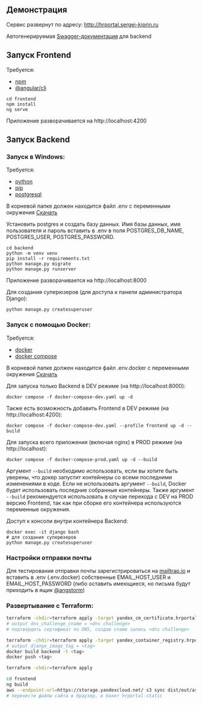 ## Демонстрация

Сервис развернут по адресу: http://hrportal.sergei-kiprin.ru

Автогенерируемая [Swagger-документация](http://hrportal.sergei-kiprin.ru/api/docs/) для backend

## Запуск Frontend

Требуется:

- [npm](https://docs.npmjs.com/downloading-and-installing-node-js-and-npm)
- [@angular/cli](https://angular.io/cli)

```shell
cd frontend
npm install
ng serve
```

Приложение разворачивается на http://localhost:4200

## Запуск Backend

### Запуск в Windows:

Требуется:

- [python](https://www.python.org/downloads/)
- [pip](https://pypi.org/project/pip/)
- [postgresql](https://www.postgresql.org/download/)

В корневой папке должен находится файл .env с переменными
окружения [Скачать](https://drive.google.com/u/0/uc?id=1IBwtbkCgHzMYeeFAwOST3QOeyXcn9GSL&export=download)

Установить postgres и создать базу данных. Имя базы данных, имя пользователя и пароль вставить в .env в поля
POSTGRES_DB_NAME,
POSTGRES_USER, POSTGRES_PASSWORD.

```shell
cd backend
python -m venv venv
pip install -r requirements.txt
python manage.py migrate
python manage.py runserver
```

Приложение разворачивается на http://localhost:8000

Для создания суперюзеров (для доступа к панели администратора Django):

```shell
python manage.py createsuperuser
```

### Запуск с помощью Docker:

Требуется:

- [docker](https://www.docker.com/get-started/)
- [docker compose](https://docs.docker.com/compose/install/)

В корневой папке должен находится файл .env.docker с переменными
окружения [Скачать](https://drive.google.com/u/0/uc?id=1IBwtbkCgHzMYeeFAwOST3QOeyXcn9GSL&export=download)

Для запуска только Backend в DEV режиме (на http://localhost:8000):

```shell
docker compose -f docker-compose-dev.yaml up -d
```

Также есть возможность добавить Frontend в DEV режиме (на http://localhost:4200):

```shell
docker compose -f docker-compose-dev.yaml --profile frontend up -d --build
```

Для запуска всего приложения (включая nginx) в PROD режиме (на http://localhost):

```shell
docker compose -f docker-compose-prod.yaml up -d --build
```

Аргумент `--build` необходимо использовать, если вы хотите быть уверены, что докер запустит контейнеры со всеми последними
изменениями в коде. Если не использовать аргумент `--build`, Docker будет использовать последние собранные контейнеры.
Также аргумент `--build` рекомендуется использовать в случае перехода с DEV на PROD версию Frontend, так как при сборке
его контейнера используются переменные окружения.

Доступ к консоли внутри контейнера Backend:

```shell
docker exec -it django bash
# для создания суперюзеров
python manage.py createsuperuser
```

### Настройки отправки почты

Для тестирования отправки почты зарегистрироваться на [mailtrap.io](https://mailtrap.io/) и вставить в .env (.env.docker)
собственные
EMAIL_HOST_USER и EMAIL_HOST_PASSWORD (либо оставить имеющиеся, но письма будут приходить в
ящик [@angstorm](https://github.com/angst-storm))

### Развертывание с Terraform:

```bash
terraform -chdir=terraform apply -target yandex_cm_certificate.hrportal
# output dns_challenge_cname = <dns challenge>
# подтвердить сертификат по DNS, создав cname запись <dns challenge>

terraform -chdir=terraform apply -target yandex_container_registry.hrportal
# output django_image_tag = <tag>
docker build backend -t <tag>
docker push <tag>

terraform -chdir=terraform apply

cd frontend
ng build
aws --endpoint-url=https://storage.yandexcloud.net/ s3 sync dist/out/assets s3://hrportal-static/assets
# перенести файлы сайта в браузер, в бакет hrportal-static
```